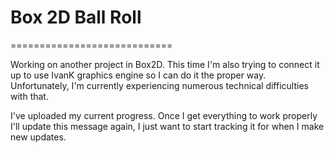 # Box 2D Ball Roll
============================

Working on another project in Box2D. This time I'm also trying to connect it up to use IvanK graphics engine so I can do it the proper way. Unfortunately, I'm currently experiencing numerous technical difficulties with that.

I've uploaded my current progress. Once I get everything to work properly I'll update this message again, I just want to start tracking it for when I make new updates.